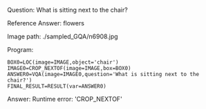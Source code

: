 Question: What is sitting next to the chair?

Reference Answer: flowers

Image path: ./sampled_GQA/n6908.jpg

Program:

```
BOX0=LOC(image=IMAGE,object='chair')
IMAGE0=CROP_NEXTOF(image=IMAGE,box=BOX0)
ANSWER0=VQA(image=IMAGE0,question='What is sitting next to the chair?')
FINAL_RESULT=RESULT(var=ANSWER0)
```
Answer: Runtime error: 'CROP_NEXTOF'

